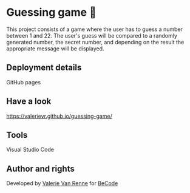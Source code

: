 # Guessing game :game_die:
This project consists of a game where the user has to guess a number between 1 and 22.
The user's guess will be compared to a randomly generated number, the secret number, and depending on
the result the appropriate message will be displayed.

## Deployment details
GitHub pages

## Have a look
https://valerievr.github.io/guessing-game/

## Tools
Visual Studio Code

## Author and rights
Developed by [Valerie Van Renne](https://github.com/ValerieVR) for [BeCode](https://becode.org/)